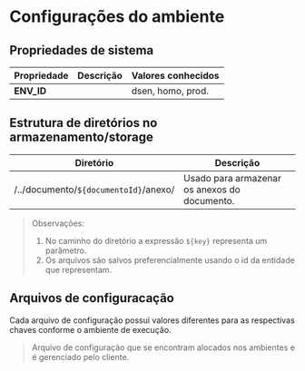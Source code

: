 # Configurações do ambiente

## Propriedades de sistema

| Propriedade | Descrição                                             | Valores conhecidos |
|-------------|-------------------------------------------------------|--------------------|
| **ENV_ID**  |                                                       | dsen, homo, prod.  |

## Estrutura de diretórios no armazenamento/storage

| Diretório                               | Descrição                                    |
|-----------------------------------------|----------------------------------------------|
| /../documento/```${documentoId}```/anexo/ | Usado para armazenar os anexos do documento. |

> Observações:
>
> 1. No caminho do diretório a expressão ```${key}``` representa um parâmetro.
> 1. Os arquivos são salvos preferencialmente usando o id da entidade que representam.

## Arquivos de configuracação

Cada arquivo de configuração possui valores diferentes para as respectivas chaves conforme o ambiente de execução.

> Arquivo de configuração que se encontram alocados nos ambientes e é gerenciado pelo cliente.
